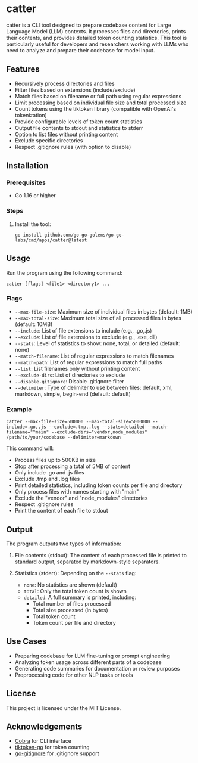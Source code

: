 # catter

catter is a CLI tool designed to prepare codebase content for Large Language Model (LLM) contexts. It processes
files and directories, prints their contents, and provides detailed token counting statistics. This tool is particularly
useful for developers and researchers working with LLMs who need to analyze and prepare their codebase for model input.

## Features

- Recursively process directories and files
- Filter files based on extensions (include/exclude)
- Match files based on filename or full path using regular expressions
- Limit processing based on individual file size and total processed size
- Count tokens using the tiktoken library (compatible with OpenAI's tokenization)
- Provide configurable levels of token count statistics
- Output file contents to stdout and statistics to stderr
- Option to list files without printing content
- Exclude specific directories
- Respect .gitignore rules (with option to disable)

## Installation

### Prerequisites

- Go 1.16 or higher

### Steps

1. Install the tool:
   ```
   go install github.com/go-go-golems/go-go-labs/cmd/apps/catter@latest
   ```

## Usage

Run the program using the following command:

```
catter [flags] <file1> <directory1> ...
```

### Flags

- `--max-file-size`: Maximum size of individual files in bytes (default: 1MB)
- `--max-total-size`: Maximum total size of all processed files in bytes (default: 10MB)
- `--include`: List of file extensions to include (e.g., .go,.js)
- `--exclude`: List of file extensions to exclude (e.g., .exe,.dll)
- `--stats`: Level of statistics to show: none, total, or detailed (default: none)
- `--match-filename`: List of regular expressions to match filenames
- `--match-path`: List of regular expressions to match full paths
- `--list`: List filenames only without printing content
- `--exclude-dirs`: List of directories to exclude
- `--disable-gitignore`: Disable .gitignore filter
- `--delimiter`: Type of delimiter to use between files: default, xml, markdown, simple, begin-end (default: default)

### Example

```
catter --max-file-size=500000 --max-total-size=5000000 --include=.go,.js --exclude=.tmp,.log --stats=detailed --match-filename="^main" --exclude-dirs="vendor,node_modules" /path/to/your/codebase --delimiter=markdown
```

This command will:
- Process files up to 500KB in size
- Stop after processing a total of 5MB of content
- Only include .go and .js files
- Exclude .tmp and .log files
- Print detailed statistics, including token counts per file and directory
- Only process files with names starting with "main"
- Exclude the "vendor" and "node_modules" directories
- Respect .gitignore rules
- Print the content of each file to stdout

## Output

The program outputs two types of information:

1. File contents (stdout): The content of each processed file is printed to standard output, separated by markdown-style separators.

2. Statistics (stderr): Depending on the `--stats` flag:
    - `none`: No statistics are shown (default)
    - `total`: Only the total token count is shown
    - `detailed`: A full summary is printed, including:
        - Total number of files processed
        - Total size processed (in bytes)
        - Total token count
        - Token count per file and directory

## Use Cases

- Preparing codebase for LLM fine-tuning or prompt engineering
- Analyzing token usage across different parts of a codebase
- Generating code summaries for documentation or review purposes
- Preprocessing code for other NLP tasks or tools

## License

This project is licensed under the MIT License.

## Acknowledgements

- [Cobra](https://github.com/spf13/cobra) for CLI interface
- [tiktoken-go](https://github.com/pkoukk/tiktoken-go) for token counting
- [go-gitignore](https://github.com/denormal/go-gitignore) for .gitignore support